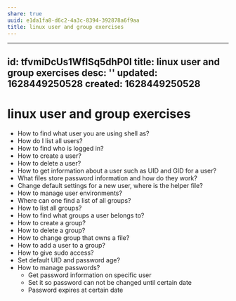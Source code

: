 ```yaml
---
share: true
uuid: e1da1fa8-d6c2-4a3c-8394-392878a6f9aa
title: linux user and group exercises
---
```

---
id: tfvmiDcUs1WfISq5dhP0I
title: linux user and group exercises
desc: ''
updated: 1628449250528
created: 1628449250528
---
# linux user and group exercises
*   How to find what user you are using shell as?
*   How do I list all users?
*   How to find who is logged in?
*   How to create a user?
*   How to delete a user?
*   How to get information about a user such as UID and GID for a user?
*   What files store password information and how do they work?
*   Change default settings for a new user, where is the helper file?
*   How to manage user environments?
*   Where can one find a list of all groups?
*   How to list all groups?
*   How to find what groups a user belongs to?
*   How to create a group?
*   How to delete a group?
*   How to change group that owns a file?
*   How to add a user to a group?
*   How to give sudo access?
*   Set default UID and password age?
*   How to manage passwords?
    *   Get password information on specific user
    *   Set it so password can not be changed until certain date
    *   Password expires at certain date